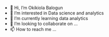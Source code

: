 - 👋 Hi, I’m Okikiola Balogun
- 👀 I’m interested in Data science and analytics
- 🌱 I’m currently learning data analytics
- 💞️ I’m looking to collaborate on ...
- 📫 How to reach me ...

<!---
OkikiolaB/OkikiolaB is a ✨ special ✨ repository because its `README.md` (this file) appears on your GitHub profile.
You can click the Preview link to take a look at your changes.
--->
